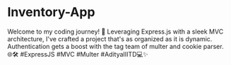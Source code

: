# Inventory-App
Welcome to my coding journey! 🚀 Leveraging Express.js with a sleek MVC architecture, I've crafted a project that's as organized as it is dynamic. Authentication gets a boost with the tag team of multer and cookie parser.  🌐🛠️ #ExpressJS #MVC #Multer #AdityaIIITD💻✨
